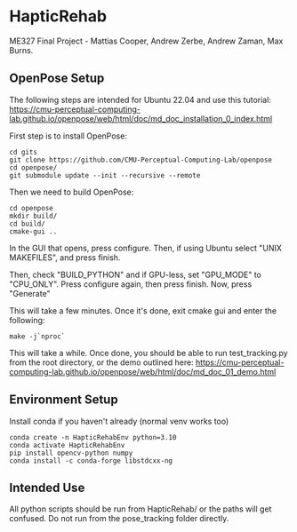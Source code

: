 # HapticRehab
ME327 Final Project - Mattias Cooper, Andrew Zerbe, Andrew Zaman, Max Burns.


## OpenPose Setup
The following steps are intended for Ubuntu 22.04 and use this tutorial: https://cmu-perceptual-computing-lab.github.io/openpose/web/html/doc/md_doc_installation_0_index.html

First step is to install OpenPose:
```
cd gits
git clone https://github.com/CMU-Perceptual-Computing-Lab/openpose
cd openpose/
git submodule update --init --recursive --remote
```

Then we need to build OpenPose:
```
cd openpose
mkdir build/
cd build/
cmake-gui ..
```

In the GUI that opens, press configure. Then, if using Ubuntu select "UNIX MAKEFILES", and press finish.

Then, check "BUILD_PYTHON" and if GPU-less, set "GPU_MODE" to "CPU_ONLY". Press configure again, then press finish. Now, press "Generate"

This will take a few minutes. Once it's done, exit cmake gui and enter the following:
```
make -j`nproc`
```

This will take a while. Once done, you should be able to run test_tracking.py from the root directory, or the demo outlined here: https://cmu-perceptual-computing-lab.github.io/openpose/web/html/doc/md_doc_01_demo.html

## Environment Setup

Install conda if you haven't already (normal venv works too)

```
conda create -n HapticRehabEnv python=3.10
conda activate HapticRehabEnv
pip install opencv-python numpy
conda install -c conda-forge libstdcxx-ng
```

## Intended Use

All python scripts should be run from HapticRehab/ or the paths will get confused. Do not run from the pose_tracking folder directly.
